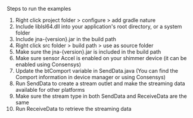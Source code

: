 Steps to run the examples
1. Right click project folder > configure > add gradle nature
2. Include liblsl64.dll into your application's root directory, or a system folder
3. Include jna-{version}.jar in the build path
4. Right click src folder > build path > use as source folder
5. Make sure the jna-{version}.jar is included in the build path
6. Make sure sensor Accel is enabled on your shimmer device (it can be enabled using Consensys)
7. Update the btComport variable in SendData.java (You can find the Comport information in device manager or using Consensys)
8. Run SendData to create a stream outlet and make the streaming data available for other platforms
9. Make sure the stream type in both SendData and ReceiveData are the same
10. Run ReceiveData to retrieve the streaming data
